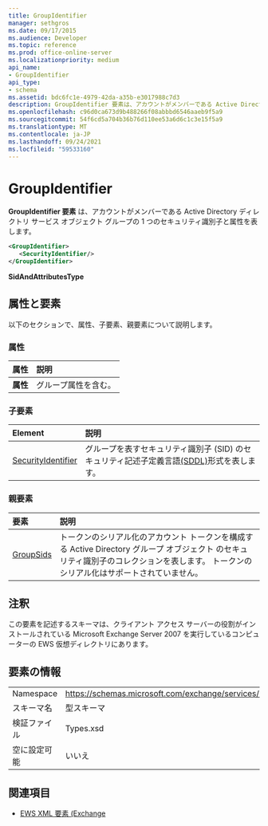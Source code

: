 ```yaml
---
title: GroupIdentifier
manager: sethgros
ms.date: 09/17/2015
ms.audience: Developer
ms.topic: reference
ms.prod: office-online-server
ms.localizationpriority: medium
api_name:
- GroupIdentifier
api_type:
- schema
ms.assetid: bdc6fc1e-4979-42da-a35b-e3017988c7d3
description: GroupIdentifier 要素は、アカウントがメンバーである Active Directory ディレクトリ サービス オブジェクト グループの 1 つのセキュリティ識別子と属性を表します。
ms.openlocfilehash: c96d0ca673d9b488266f08abbbd6546aaeb9f5a9
ms.sourcegitcommit: 54f6cd5a704b36b76d110ee53a6d6c1c3e15f5a9
ms.translationtype: MT
ms.contentlocale: ja-JP
ms.lasthandoff: 09/24/2021
ms.locfileid: "59533160"
---
```

# <a name="groupidentifier"></a>GroupIdentifier

**GroupIdentifier 要素** は、アカウントがメンバーである Active Directory ディレクトリ サービス オブジェクト グループの 1 つのセキュリティ識別子と属性を表します。 
  
```xml
<GroupIdentifier>
   <SecurityIdentifier/>
</GroupIdentifier>
```

 **SidAndAttributesType**
## <a name="attributes-and-elements"></a>属性と要素

以下のセクションで、属性、子要素、親要素について説明します。
  
### <a name="attributes"></a>属性

|**属性**|**説明**|
|:-----|:-----|
|**属性** <br/> |グループ属性を含む。  <br/> |
   
### <a name="child-elements"></a>子要素

|**Element**|**説明**|
|:-----|:-----|
|[SecurityIdentifier](securityidentifier.md) <br/> |グループを表すセキュリティ識別子 (SID) のセキュリティ記述子定義言語[(SDDL)](sid.md)形式を表します。  <br/> |
   
### <a name="parent-elements"></a>親要素

|**要素**|**説明**|
|:-----|:-----|
|[GroupSids](groupsids.md) <br/> |トークンのシリアル化のアカウント トークンを構成する Active Directory グループ オブジェクト のセキュリティ識別子のコレクションを表します。 トークンのシリアル化はサポートされていません。  <br/> |
   
## <a name="remarks"></a>注釈

この要素を記述するスキーマは、クライアント アクセス サーバーの役割がインストールされている Microsoft Exchange Server 2007 を実行しているコンピューターの EWS 仮想ディレクトリにあります。
  
## <a name="element-information"></a>要素の情報

|||
|:-----|:-----|
|Namespace  <br/> |https://schemas.microsoft.com/exchange/services/2006/types  <br/> |
|スキーマ名  <br/> |型スキーマ  <br/> |
|検証ファイル  <br/> |Types.xsd  <br/> |
|空に設定可能  <br/> |いいえ  <br/> |
   
## <a name="see-also"></a>関連項目



- [EWS XML 要素 (Exchange](ews-xml-elements-in-exchange.md)

